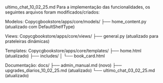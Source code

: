 ultimo_chat_10_02_25.md
Para a implementação das funcionalidades, os seguintes arquivos foram modificados/criados:

Modelos:
Copycgbookstore/apps/core/models/
├── home_content.py (atualizado com DefaultShelfType)

Views:
Copycgbookstore/apps/core/views/
├── general.py (atualizado para prateleiras dinâmicas)

Templates:
Copycgbookstore/apps/core/templates/
├── home.html (atualizado)
├── includes/
│   └── book_card.html

Documentação:
docs/
├── admin_manual.md (novo)
├── upgrades_diarios_10_02_25.md (atualizado)
└── ultimo_chat_03_02_25.md (atualizado)